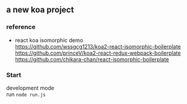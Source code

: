 ## a new koa project

### reference
 * react koa isomorphic demo  
    https://github.com/wssgcg1213/koa2-react-isomorphic-boilerplate  
    https://github.com/princeV/koa2-react-redux-webpack-boilerplate  
    https://github.com/chikara-chan/react-isomorphic-boilerplate


### Start
development mode  
run `node run.js`